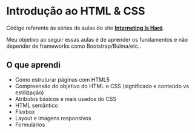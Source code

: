 # Introdução ao HTML & CSS

Código referente às séries de aulas do site **[Interneting Is Hard](https://internetingishard.com)**.

Meu objetivo ao seguir essas aulas é de aprender os fundamentos e não depender de frameworks como Bootstrap/Bulma/etc..

## O que aprendi

- Como estruturar páginas com HTML5
- Compreensão do objetivo do HTML e CSS (significado e conteúdo vs estilização)
- Atributos básicos e mais usados do CSS
- HTML semântico
- Flexbox
- Layout e imagens responsivos
- Formulários
